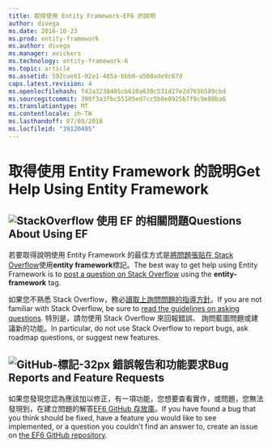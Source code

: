 ```yaml
---
title: 取得使用 Entity Framework-EF6 的說明
author: divega
ms.date: 2016-10-23
ms.prod: entity-framework
ms.author: divega
ms.manager: avickers
ms.technology: entity-framework-6
ms.topic: article
ms.assetid: 592cae61-02e1-485a-bbb0-a508ade9c67d
caps.latest.revision: 4
ms.openlocfilehash: f42a3238405cb610a630c531d27e2d765b589cbd
ms.sourcegitcommit: 390f3a37bc55105ed7cc5b0e0925b7f9c9e80ba6
ms.translationtype: MT
ms.contentlocale: zh-TW
ms.lasthandoff: 07/09/2018
ms.locfileid: "39120495"
---
```

# <a name="get-help-using-entity-framework"></a><span data-ttu-id="7f79c-102">取得使用 Entity Framework 的說明</span><span class="sxs-lookup"><span data-stu-id="7f79c-102">Get Help Using Entity Framework</span></span>
## <a name="stackoverflowef6mediastackoverflowpng-questions-about-using-ef"></a>![StackOverflow](~/ef6/media/stackoverflow.png) <span data-ttu-id="7f79c-104">使用 EF 的相關問題</span><span class="sxs-lookup"><span data-stu-id="7f79c-104">Questions About Using EF</span></span>  

<span data-ttu-id="7f79c-105">若要取得說明使用 Entity Framework 的最佳方式是[將問題張貼在 Stack Overflow](http://stackoverflow.com/questions/ask)使用**entity framework**標記。</span><span class="sxs-lookup"><span data-stu-id="7f79c-105">The best way to get help using Entity Framework is to [post a question on Stack Overflow](http://stackoverflow.com/questions/ask) using the **entity-framework** tag.</span></span>  

<span data-ttu-id="7f79c-106">如果您不熟悉 Stack Overflow，務必[讀取上詢問問題的指導方針](http://stackoverflow.com/help/asking)。</span><span class="sxs-lookup"><span data-stu-id="7f79c-106">If you are not familiar with Stack Overflow, be sure to [read the guidelines on asking questions](http://stackoverflow.com/help/asking).</span></span> <span data-ttu-id="7f79c-107">特別是，請勿使用 Stack Overflow 來回報錯誤、 詢問藍圖問題或建議新的功能。</span><span class="sxs-lookup"><span data-stu-id="7f79c-107">In particular, do not use Stack Overflow to report bugs, ask roadmap questions, or suggest new features.</span></span>  

## <a name="github-mark-32pxef6mediagithub-mark-32pxpng-bug-reports-and-feature-requests"></a>![GitHub-標記-32px](~/ef6/media/github-mark-32px.png) <span data-ttu-id="7f79c-109">錯誤報告和功能要求</span><span class="sxs-lookup"><span data-stu-id="7f79c-109">Bug Reports and Feature Requests</span></span>  

<span data-ttu-id="7f79c-110">如果您發現您認為應該加以修正，有一項功能，您想要查看實作，或問題，您無法發現到，在建立問題的解答[EF6 GitHub 存放庫](https://github.com/aspnet/EntityFramework6/issues)。</span><span class="sxs-lookup"><span data-stu-id="7f79c-110">If you have found a bug that you think should be fixed, have a feature you would like to see implemented, or a question you couldn't find an answer to, create an issue on [the EF6 GitHub repository](https://github.com/aspnet/EntityFramework6/issues).</span></span>
